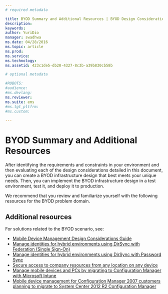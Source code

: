 ```yaml
---
# required metadata

title: BYOD Summary and Additional Resources | BYOD Design Considerations Guide
description:
keywords:
author: YuriDio
manager: swadhwa
ms.date: 04/28/2016
ms.topic: article
ms.prod:
ms.service:
ms.technology:
ms.assetid: 423c1de5-db20-4327-8c3b-a39b830cb58b

# optional metadata

#ROBOTS:
#audience:
#ms.devlang:
ms.reviewer: 
ms.suite: ems
#ms.tgt_pltfrm:
#ms.custom:

---
```


# BYOD Summary and Additional Resources

After identifying the requirements and constraints in your environment and then evaluating each of the design considerations detailed in this document, you can create a BYOD infrastructure design that best meets your unique needs. Then, you can implement the BYOD infrastructure design in a test environment, test it, and deploy it to production.
 
We recommend that you review and familiarize yourself with the following resources for the BYOD problem domain.

## Additional resources

For solutions related to the BYOD scenario, see:

- [Mobile Device Management Design Considerations Guide](http://aka.ms/mdmdcg)
- [Manage identities for hybrid environments using DirSync with Federation (Single Sign-On)](https://technet.microsoft.com/library/dn550987.aspx)
- [Manage identities for hybrid environments using DirSync with Password Sync](https://technet.microsoft.com/library/dn550986.aspx)
- [Secure access to company resources from any location on any device](https://technet.microsoft.com/library/dn550982.aspx)
- [Manage mobile devices and PCs by migrating to Configuration Manager with Microsoft Intune](https://technet.microsoft.com/library/dn582037.aspx)
- [Mobile device management for Configuration Manager 2007 customers planning to migrate to System Center 2012 R2 Configuration Manager](https://technet.microsoft.com/library/dn508400.aspx)

